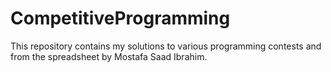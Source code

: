 # CompetitiveProgramming
This repository contains my solutions to various programming contests and from the spreadsheet by Mostafa Saad Ibrahim.
